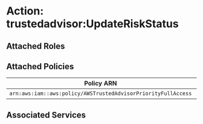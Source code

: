 # Action: trustedadvisor:UpdateRiskStatus

## Attached Roles

## Attached Policies

| Policy ARN | Policy Name |
|------------|-------------|
| `arn:aws:iam::aws:policy/AWSTrustedAdvisorPriorityFullAccess` | [AWSTrustedAdvisorPriorityFullAccess](../policies.md#awstrustedadvisorpriorityfullaccess) |

## Associated Services


